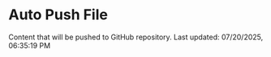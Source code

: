 # Auto Push File

Content that will be pushed to GitHub repository.
Last updated: 07/20/2025, 06:35:19 PM